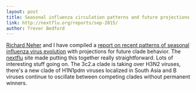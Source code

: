 ```yaml
---
layout: post
title: Seasonal influenza circulation patterns and future projections
link: http://nextflu.org/reports/sep-2015/
author: Trevor Bedford
---
```


[Richard Neher](https://neherlab.wordpress.com/) and I have compiled a [report on recent patterns of seasonal influenza virus evolution](http://nextflu.org/reports/sep-2015/) with projections for future clade behavior. The [nextflu](http://nextflu.org) site made putting this together really straightforward. Lots of interesting stuff going on. The 3c2.a clade is taking over H3N2 viruses, there's a new clade of H1N1pdm viruses localized in South Asia and B viruses continue to oscillate between competing clades without permanent winners. 
